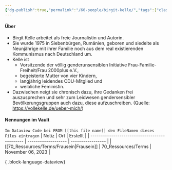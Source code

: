 ```yaml
---
{"dg-publish":true,"permalink":"/60-people/birgit-kelle/","tags":["class/people"],"created":"2023-11-06T16:18:23.885+01:00","updated":"2023-11-07T17:39:38.260+01:00"}
---
```


#### Über
- Birgit Kelle arbeitet als freie Journalistin und Autorin. 
- Sie wurde 1975 in Siebenbürgen, Rumänien, geboren und siedelte als Neunjährige mit ihrer Familie noch aus dem real existierenden Kommunismus nach Deutschland um.
- Kelle ist 
	- Vorsitzende der völlig genderunsensiblen Initiative Frau-Familie-Freiheit/Frau 2000plus e.V., 
	- begeisterte Mutter von vier Kindern, 
	- langjährig leidendes CDU-Mitglied und 
	- weibliche Feministin. 
- Dazwischen neigt sie chronisch dazu, ihre Gedanken frei auszusprechen und sehr zum Leidwesen gendersensibler Bevölkerungsgruppen auch dazu, diese aufzuschreiben.
(Quelle: https://vollekelle.de/ueber-mich/)

#### Nennungen im Vault
`Im Dataview Code bei FROM [[this file name]] den FileNamen dieses Files eintragen` 
| Notiz                                         | Ort                 | Erstellt          |
| --------------------------------------------- | ------------------- | ----------------- |
| [[70_Ressources/Terms/Frausein\|Frausein]] | 70_Ressources/Terms | November 06, 2023 |

{ .block-language-dataview}

